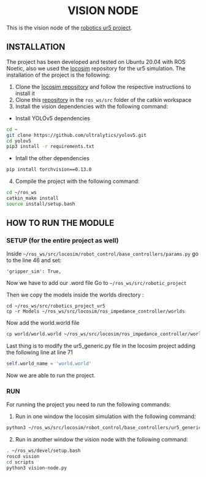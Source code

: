 <p align='center'>
    <h1 align="center">VISION NODE </h1>  
</p>

This is the vision node of the [robotics ur5 project](https://github.com/aledevv/robotics_project_ur5).

## INSTALLATION
The project has been developed and tested on Ubuntu 20.04 with ROS Noetic, also we used the [locosim](https://github.com/mfocchi/locosim) repository for the ur5 simulation. The installation of the project is the following:
1) Clone the [locosim repository](https://github.com/mfocchi/locosim) and follow the respective instructions to install it
2) Clone this [repository](https://github.com/aledevv/robotics_project_ur5) in the `ros_ws/src` folder of the catkin workspace
3) Install the vision dependencies with the following command:
- Install YOLOv5 dependencies
   
```BASH
cd ~
git clone https://github.com/ultralytics/yolov5.git
cd yolov5
pip3 install -r requirements.txt
```
- Intall the other dependencies
```BASH
pip install torchvision==0.13.0
```
4) Compile the project with the following command:
```BASH
cd ~/ros_ws
catkin_make install
source install/setup.bash
```

## HOW TO RUN THE MODULE
### SETUP (for the entire project as well)
Inside  ``~/ros_ws/src/locosim/robot_control/base_controllers/params.py`` go to the line 46 and set:
```
'gripper_sim': True,
```
Now we have to add our .word file
Go to  ``~/ros_ws/src/robotic_project``

Then we copy the models inside the worlds directory :
```
cd ~/ros_ws/src/robotics_project_ur5
cp -r Models ~/ros_ws/src/locosim/ros_impedance_controller/worlds
```
Now add the world.world file
```BASH
cp world/world.world ~/ros_ws/src/locosim/ros_impedance_controller/worlds
```
Last thing is to modify the ur5_generic.py file in the locosim project adding the following line at line 71
```PYTHON
self.world_name = 'world.world'
```
Now we are able to run the project.

### RUN
For running the project you need to run the following commands:
1) Run in one window the locosim simulation with the following command:
```BASH
python3 ~/ros_ws/src/locosim/robot_control/base_controllers/ur5_generic.py
```
2) Run in another window the vision node with the following command:
```BASH
. ~/ros_ws/devel/setup.bash
roscd vision
cd scripts
python3 vision-node.py
```
